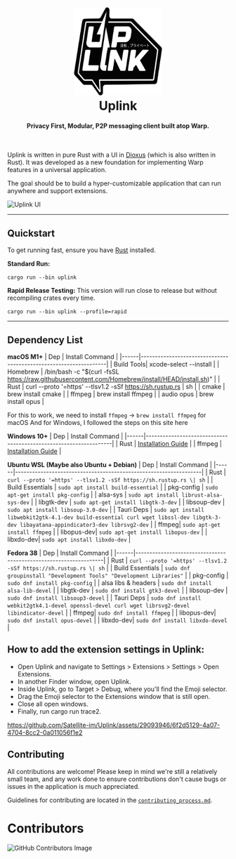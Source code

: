 <h1 align="center">
  <img src="ui/extra/images/logo.png" width=200 height=200/><br>
  Uplink
</h1>

<h4 align="center">Privacy First, Modular, P2P messaging client built atop Warp.</h4>

<br/>

Uplink is written in pure Rust with a UI in [Dioxus](https://github.com/DioxusLabs) (which is also written in Rust). It was developed as a new foundation for implementing Warp features in a universal application.

The goal should be to build a hyper-customizable application that can run anywhere and support extensions.

![Uplink UI](https://i.imgur.com/X4AGeLz.png)

---

## Quickstart

To get running fast, ensure you have [Rust](https://www.rust-lang.org/tools/install) installed.


**Standard Run:**
```
cargo run --bin uplink
```

**Rapid Release Testing:**
This version will run close to release but without recompiling crates every time.
```
cargo run --bin uplink --profile=rapid
```

---


## Dependency List

**macOS M1+**
| Dep  | Install Command                                                  |
|------|------------------------------------------------------------------|
| Build Tools| xcode-select --install |
| Homebrew | /bin/bash -c "\$(curl -fsSL https://raw.githubusercontent.com/Homebrew/install/HEAD/install.sh)" |
| Rust | curl --proto  '=https' --tlsv1.2 -sSf https://sh.rustup.rs | sh |
| cmake | brew install cmake |
| ffmpeg | brew install ffmpeg |
| audio opus | brew install opus |

For this to work, we need to install `ffmpeg` -> `brew install ffmpeg` for macOS
And for Windows, I followed the steps on this site here

**Windows 10+**
| Dep  | Install Command                                                  |
|------|------------------------------------------------------------------|
| Rust | [Installation Guide](https://www.rust-lang.org/tools/install) |
| ffmpeg | [Installation Guide](https://www.geeksforgeeks.org/how-to-install-ffmpeg-on-windows/) |


**Ubuntu WSL (Maybe also Ubuntu + Debian)**
| Dep  | Install Command                                                  |
|------|------------------------------------------------------------------|
| Rust | `curl --proto '=https' --tlsv1.2 -sSf https://sh.rustup.rs \| sh` |
| Build Essentials | `sudo apt install build-essential` |
| pkg-config | `sudo apt-get install pkg-config` |
| alsa-sys | `sudo apt install librust-alsa-sys-dev` |
| libgtk-dev | `sudo apt-get install libgtk-3-dev` |
| libsoup-dev | `sudo apt install libsoup-3.0-dev` |
| Tauri Deps | `sudo apt install libwebkit2gtk-4.1-dev build-essential curl wget libssl-dev libgtk-3-dev libayatana-appindicator3-dev librsvg2-dev` |
| ffmpeg| `sudo apt-get install ffmpeg` |
| libopus-dev| `sudo apt-get install libopus-dev` |
| libxdo-dev| `sudo apt install libxdo-dev` |

**Fedora 38**
| Dep  | Install Command                                                  |
|------|------------------------------------------------------------------|
| Rust | `curl --proto '=https' --tlsv1.2 -sSf https://sh.rustup.rs \| sh` |
| Build Essentials | `sudo dnf groupinstall "Development Tools" "Development Libraries"` |
| pkg-config | `sudo dnf install pkg-config` |
| alsa libs & headers | `sudo dnf install alsa-lib-devel` |
| libgtk-dev | `sudo dnf install gtk3-devel` |
| libsoup-dev | `sudo dnf install libsoup3-devel` |
| Tauri Deps | `sudo dnf install webkit2gtk4.1-devel openssl-devel curl wget librsvg2-devel libindicator-devel` |
| ffmpeg| `sudo dnf install ffmpeg` |
| libopus-dev| `sudo dnf install opus-devel` |
| libxdo-dev| `sudo dnf install libxdo-devel` |

## How to add the extension settings in Uplink:

- Open Uplink and navigate to Settings > Extensions > Settings > Open Extensions.
- In another Finder window, open Uplink.
- Inside Uplink, go to Target > Debug, where you'll find the Emoji selector.
- Drag the Emoji selector to the Extensions window that is still open.
- Close all open windows.
- Finally, run cargo run trace2.

https://github.com/Satellite-im/Uplink/assets/29093946/6f2d5129-4a07-4704-8cc2-0a011056f1e2


## Contributing

All contributions are welcome! Please keep in mind we're still a relatively small team, and any work done to ensure contributions don't cause bugs or issues in the application is much appreciated.

Guidelines for contributing are located in the [`contributing_process.md`](docs/contributing_process.md).

# Contributors

![GitHub Contributors Image](https://contrib.rocks/image?repo=Satellite-im/Uplink)

